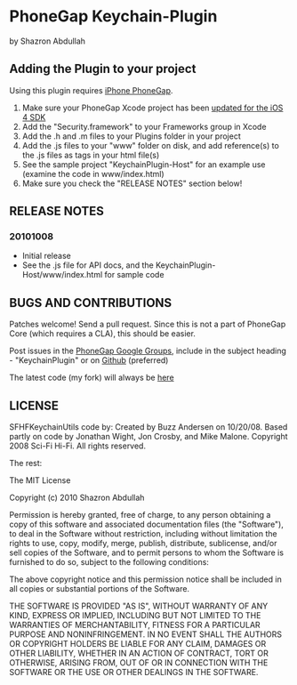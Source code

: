 # PhoneGap Keychain-Plugin #
by Shazron Abdullah

## Adding the Plugin to your project ##

Using this plugin requires [iPhone PhoneGap](http://github.com/phonegap/phonegap-iphone).

1. Make sure your PhoneGap Xcode project has been [updated for the iOS 4 SDK](http://wiki.phonegap.com/Upgrade-your-PhoneGap-Xcode-Template-for-iOS-4)
2. Add the "Security.framework" to your Frameworks group in Xcode
3. Add the .h and .m files to your Plugins folder in your project
4. Add the .js files to your "www" folder on disk, and add reference(s) to the .js files as <link> tags in your html file(s)
5. See the sample project "KeychainPlugin-Host" for an example use (examine the code in www/index.html)
6. Make sure you check the "RELEASE NOTES" section below!

## RELEASE NOTES ##

### 20101008 ###
* Initial release
* See the .js file for API docs, and the KeychainPlugin-Host/www/index.html for sample code

## BUGS AND CONTRIBUTIONS ##

Patches welcome! Send a pull request. Since this is not a part of PhoneGap Core (which requires a CLA), this should be easier.

Post issues in the [PhoneGap Google Groups](http://groups.google.com/group/phonegap), include in the subject heading - "KeychainPlugin" or on [Github](http://github.com/phonegap/phonegap-plugins/issues)
(preferred)

The latest code (my fork) will always be [here](http://github.com/shazron/phonegap-plugins/tree/master/iPhone/KeychainPlugin/)

## LICENSE ##

SFHFKeychainUtils code by:
  Created by Buzz Andersen on 10/20/08.
  Based partly on code by Jonathan Wight, Jon Crosby, and Mike Malone.
  Copyright 2008 Sci-Fi Hi-Fi. All rights reserved.

The rest:

The MIT License

Copyright (c) 2010 Shazron Abdullah

Permission is hereby granted, free of charge, to any person obtaining a copy of this software and associated documentation files (the "Software"), to deal in the Software without restriction, including without limitation the rights to use, copy, modify, merge, publish, distribute, sublicense, and/or sell copies of the Software, and to permit persons to whom the Software is furnished to do so, subject to the following conditions:

The above copyright notice and this permission notice shall be included in all copies or substantial portions of the Software.

THE SOFTWARE IS PROVIDED "AS IS", WITHOUT WARRANTY OF ANY KIND, EXPRESS OR IMPLIED, INCLUDING BUT NOT LIMITED TO THE WARRANTIES OF MERCHANTABILITY, FITNESS FOR A PARTICULAR PURPOSE AND NONINFRINGEMENT. IN NO EVENT SHALL THE AUTHORS OR COPYRIGHT HOLDERS BE LIABLE FOR ANY CLAIM, DAMAGES OR OTHER LIABILITY, WHETHER IN AN ACTION OF CONTRACT, TORT OR OTHERWISE, ARISING FROM, OUT OF OR IN CONNECTION WITH THE SOFTWARE OR THE USE OR OTHER DEALINGS IN THE SOFTWARE.

